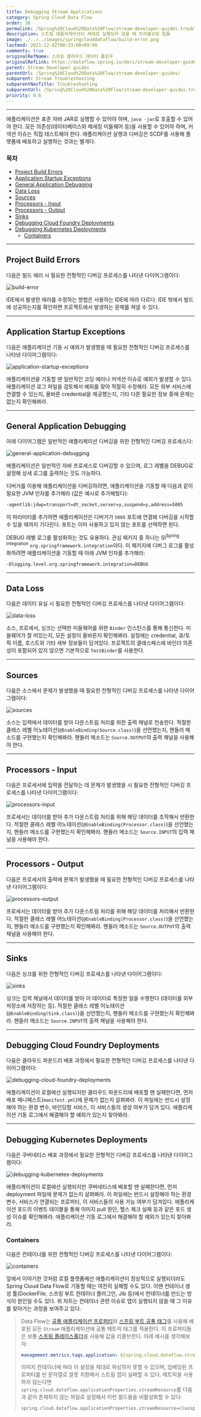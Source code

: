 ```yaml
---
title: Debugging Stream Applications
category: Spring Cloud Data Flow
order: 38
permalink: /Spring%20Cloud%20Data%20Flow/stream-developer-guides.troubleshooting.debugging-stream-applications/
description: 스트림 애플리케이션이 제대로 실행되지 않을 때 트러블슈팅 팁들
image: ./../../images/springclouddataflow/build-error.png
lastmod: 2021-12-02T00:33:00+09:00
comments: true
originalRefName: 스프링 클라우드 데이터 플로우
originalRefLink: https://dataflow.spring.io/docs/stream-developer-guides/troubleshooting/debugging-stream-apps/
parent: Stream Developer guides
parentUrl: /Spring%20Cloud%20Data%20Flow/stream-developer-guides/
subparent: Stream Troubleshooting
subparentNavTitle: Troubleshooting
subparentUrl: /Spring%20Cloud%20Data%20Flow/stream-developer-guides.troubleshooting/
priority: 0.6
---
```


---

애플리케이션은 표준 자바 JAR로 실행할 수 있어야 하며, `java -jar`로 호출할 수 있어야 한다. 모든 의존성(데이터베이스와 메세징 미들웨어 등)을 사용할 수 있어야 하며, 커넥션 이슈는 직접 테스트해야 한다. 애플리케이션 실행과 디버깅은 SCDF를 사용해 플랫폼에 배포하고 실행하는 것과는 별개다.

### 목차

- [Project Build Errors](#project-build-errors)
- [Application Startup Exceptions](#application-startup-exceptions)
- [General Application Debugging](#general-application-debugging)
- [Data Loss](#data-loss)
- [Sources](#sources)
- [Processors - Input](#processors---input)
- [Processors - Output](#processors---output)
- [Sinks](#sinks)
- [Debugging Cloud Foundry Deployments](#debugging-cloud-foundry-deployments)
- [Debugging Kubernetes Deployments](#debugging-kubernetes-deployments)
  + [Containers](#containers)

---

## Project Build Errors

다음은 빌드 에러 시 필요한 전형적인 디버깅 프로세스를 나타낸 다이어그램이다:

![build-error](./../../images/springclouddataflow/build-error.png)

IDE에서 발생한 에러를 수정하는 방법은 사용하는 IDE에 따라 다르다. IDE 밖에서 빌드에 성공하는지를 확인하면 프로젝트에서 발생하는 문제를 쳐낼 수 있다.

---

## Application Startup Exceptions

다음은 애플리케이션 기동 시 예외가 발생했을 때 필요한 전형적인 디버깅 프로세스를 나타낸 다이어그램이다:

![application-startup-exceptions](./../../images/springclouddataflow/application-startup-exceptions.png)

애플리케이션을 기동할 땐 일반적인 코딩 에러나 커넥션 이슈로 예외가 발생할 수 있다. 애플리케이션 로그 파일을 검토해서 예외를 찾아 적절히 수정해라. 모든 외부 서비스에 연결할 수 있는지, 올바른 credential을 제공했는지, 기타 다른 필요한 정보 중에 문제는 없는지 확인해봐라.

---

## General Application Debugging

아래 다이어그램은 일반적인 애플리케이션 디버깅을 위한 전형적인 디버깅 프로세스다:

![general-application-debugging](./../../images/springclouddataflow/general-application-debugging.png)

애플리케이션은 일반적인 자바 프로세스로 디버깅할 수 있으며, 로그 레벨을 DEBUG로 설정해 상세 로그를 출력하는 것도 가능하다.

디버거를 이용해 애플리케이션을 디버깅하려면, 애플리케이션을 기동할 때 다음과 같이 필요한 JVM 인자를 추가해라 (값은 예시로 추가해뒀다):

```sh
-agentlib:jdwp=transport=dt_socket,server=y,suspend=y,address=5005
```

이 파라미터를 추가하면 애플리케이션은 디버거가 `5005` 포트에 연결돼 디버깅을 시작할 수 있을 때까지 기다린다. 포트는 이미 사용하고 있지 않는 포트를 선택하면 된다.

DEBUG 레벨 로그를 활성화하는 것도 유용하다. 관심 패키지 중 하나는 SI<sup>Spring Integration</sup> `org.springframework.integration`이다. 이 패키지에 디버그 로그를 활성화하려면 애플리케이션을 기동할 때 아래 JVM 인자를 추가해라:

```sh
-Dlogging.level.org.springframework.integration=DEBUG
```

---

## Data Loss

다음은 데이터 유실 시 필요한 전형적인 디버깅 프로세스를 나타낸 다이어그램이다:

![data-loss](./../../images/springclouddataflow/data-loss.png)

소스, 프로세서, 싱크는 선택한 미들웨어를 위한 `Binder` 인스턴스를 통해 통신한다. 미들웨어가 잘 떠있는지, 모든 설정이 올바른지 확인해봐라. 설정에는 credential, 큐/토픽 이름, 호스트와 기타 세부 정보들이 담겨있다. 프로젝트의 클래스패스에 바인더 의존성이 포함되어 있지 않으면 기본적으로 `TestBinder`를 사용한다.

---

## Sources

다음은 소스에서 문제가 발생했을 때 필요한 전형적인 디버깅 프로세스를 나타낸 다이어그램이다:

![sources](./../../images/springclouddataflow/sources.png)

소스는 입력에서 데이터를 받아 다운스트림 처리를 위한 출력 채널로 전송한다. 적절한 클래스 레벨 어노테이션(`@EnableBinding(Source.class)`)을 선언했는지, 핸들러 메소드를 구현했는지 확인해봐라. 핸들러 메소드는 `Source.OUTPUT`의 출력 채널을 사용해야 한다.

---

## Processors - Input

다음은 프로세서에 입력을 전달하는 데 문제가 발생했을 시 필요한 전형적인 디버깅 프로세스를 나타낸 다이어그램이다:

![processors-input](./../../images/springclouddataflow/processors-input.png)

프로세서는 데이터를 받아 추가 다운스트림 처리를 위해 해당 데이터를 조작해서 반환한다. 적절한 클래스 레벨 어노테이션(`@EnableBinding(Processor.class)`)을 선언했는지, 핸들러 메소드를 구현했는지 확인해봐라. 핸들러 메소드는 `Source.INPUT`의 입력 채널을 사용해야 한다.

---

## Processors - Output

다음은 프로세서의 출력에 문제가 발생했을 때 필요한 전형적인 디버깅 프로세스를 나타낸 다이어그램이다:

![processors-output](./../../images/springclouddataflow/processors-output.png)

프로세서는 데이터를 받아 추가 다운스트림 처리를 위해 해당 데이터를 처리해서 반환한다. 적절한 클래스 레벨 어노테이션(`@EnableBinding(Processor.class)`)을 선언했는지, 핸들러 메소드를 구현했는지 확인해봐라. 핸들러 메소드는 `Source.OUTPUT`의 출력 채널을 사용해야 한다.

---

## Sinks

다음은 싱크를 위한 전형적인 디버깅 프로세스를 나타낸 다이어그램이다:

![sinks](./../../images/springclouddataflow/sinks.png)

싱크는 입력 채널에서 데이터를 받아 이 데이터로 특정한 일을 수행한다 (데이터를 외부 저장소에 저장하는 등). 적절한 클래스 레벨 어노테이션(`@EnableBinding(Sink.class)`)을 선언했는지, 핸들러 메소드를 구현했는지 확인해봐라. 핸들러 메소드는 `Source.INPUT`의 출력 채널을 사용해야 한다.

---

## Debugging Cloud Foundry Deployments

다음은 클라우드 파운드리 배포 과정에서 필요한 전형적인 디버깅 프로세스를 나타낸 다이어그램이다:

![debugging-cloud-foundry-deployments](./../../images/springclouddataflow/debugging-cloud-foundry-deployments.png)

애플리케이션이 로컬에선 실행되지만 클라우드 파운드리에 배포할 땐 실패한다면, 먼저 배포 매니페스트(`manifest.yml`)에 문제가 없는지 살펴봐라. 이 파일에는 반드시 설정해야 하는 환경 변수, 바인딩할 서비스, 이 서비스들의 생성 여부가 담겨 있다. 애플리케이션 기동 로그에서 해결해야 할 예외가 있는지 찾아봐라.

---

## Debugging Kubernetes Deployments

다음은 쿠버네티스 배포 과정에서 필요한 전형적인 디버깅 프로세스를 나타낸 다이어그램이다:

![debugging-kubernetes-deployments](./../../images/springclouddataflow/debugging-kubernetes-deployments.png)

애플리케이션이 로컬에선 실행되지만 쿠버네티스에 배포할 땐 실패한다면, 먼저 deployment 파일에 문제가 없는지 살펴봐라. 이 파일에는 반드시 설정해야 하는 환경 변수, 서비스가 연결되는 프로퍼티, 이 서비스들의 사용 가능 여부가 담겨있다. 애플리케이션 포드의 이벤트 테이블을 통해 이미지 pull 원인, 헬스 체크 실패 등과 같은 포드 생성 이슈를 확인해봐라. 애플리케이션 기동 로그에서 해결해야 할 예외가 있는지 찾아봐라.

### Containers

다음은 컨테이너를 위한 전형적인 디버깅 프로세스를 나타낸 다이어그램이다:

![containers](./../../images/springclouddataflow/containers.png)

앞에서 이야기한 것처럼 로컬 플랫폼에선 애플리케이션이 정상적으로 실행되더라도 Spring Cloud Data Flow로 기동할 때는 여전히 실패할 수도 있다. 이땐 컨테이너 생성 툴(DockerFile, 스프링 부트 컨테이너 플러그인, Jib 등)에서 컨테이너를 만드는 방식이 원인일 수도 있다. 위 차트는 컨테이너 관련 이슈로 앱이 실행되지 않을 때 그 이유를 찾아가는 과정을 보여주고 있다.

> Data Flow는 [공통 애플리케이션 프로퍼티](https://docs.spring.io/spring-cloud-dataflow/docs/current/reference/htmlsingle/#_common_application_properties)와 [스프링 부트 공통 태그](../../Spring%20Boot/metrics#common-tags)를 사용해 배포된 모든 `Stream` 애플리케이션에 공통 메트릭 태그를 적용한다. 이 프로퍼티들은 보통 [스프링 플레이스홀더](../../Spring%20Boot/externalized-configuration#property-placeholders)를 사용해 값을 리졸브한다. 아래 예시를 생각해보자:
>
> ```yaml
>management.metrics.tags.application: ${spring.cloud.dataflow.stream.name:unknown}-${spring.cloud.dataflow.stream.app.label:unknown}-${spring.cloud.dataflow.stream.app.type:unknown}
> ```
> 이미지 컨테이너에 따라 이 설정을 제대로 파싱하지 못할 수 있으며, 임베딩된 프로퍼티를 빈 문자열로 잘못 치환해서 스트림 앱이 실패할 수 있다. 메트릭을 사용하지 않는다면 `spring.cloud.dataflow.applicationProperties.streamResource`를 다음과 같이 존재하지 않는 파일로 설정해서 이런 필드들을 비활성화할 수 있다:
> 
> ```properties
>spring.cloud.dataflow.applicationProperties.streamResource=classpath:fake.yml
> ```